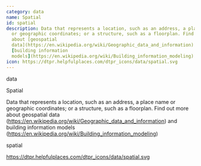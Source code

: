 ```yaml
---
category: data
name: Spatial
id: spatial
description: Data that represents a location, such as an address, a place name
  or geographic coordinates; or a structure, such as a floorplan. Find out more
  about [geospatial
  data](https://en.wikipedia.org/wiki/Geographic_data_and_information) and
  [building information
  models](https://en.wikipedia.org/wiki/Building_information_modeling)
icon: https://dtpr.helpfulplaces.com/dtpr_icons/data/spatial.svg
---
```

data

Spatial

Data that represents a location, such as an address, a place name or 
geographic coordinates; or a structure, such as a floorplan. Find out more 
about geospatial data (https://en.wikipedia.org/wiki/Geographic_data_and_information) and 
building information models (https://en.wikipedia.org/wiki/Building_information_modeling)

spatial

https://dtpr.helpfulplaces.com/dtpr_icons/data/spatial.svg